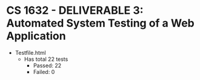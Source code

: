 # CS 1632 - DELIVERABLE 3: Automated System Testing of a Web Application

- Testfile.html
  - Has total 22 tests
    - Passed: 22
    - Failed: 0
